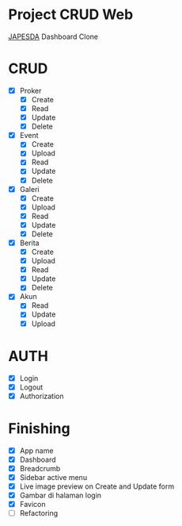 # Project CRUD Web

[JAPESDA](https://japesda.com/) Dashboard Clone

# CRUD

- [x] Proker
  - [x] Create
  - [x] Read
  - [x] Update
  - [x] Delete
- [x] Event
  - [x] Create
  - [x] Upload
  - [x] Read
  - [x] Update
  - [x] Delete
- [x] Galeri
  - [x] Create
  - [x] Upload
  - [x] Read
  - [x] Update
  - [x] Delete
- [x] Berita
  - [x] Create
  - [x] Upload
  - [x] Read
  - [x] Update
  - [x] Delete
- [x] Akun
  - [x] Read
  - [x] Update
  - [x] Upload

# AUTH

- [x] Login
- [x] Logout
- [x] Authorization

# Finishing

- [x] App name
- [x] Dashboard
- [x] Breadcrumb
- [x] Sidebar active menu
- [x] Live image preview on Create and Update form
- [x] Gambar di halaman login
- [x] Favicon
- [ ] Refactoring
